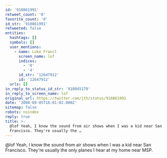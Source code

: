 ```yaml
---
id: '910861991'
retweet_count: '0'
favorite_count: '0'
id_str: '910861991'
retweeted: false
entities:
  hashtags: []
  symbols: []
  user_mentions:
    - name: Luke Francl
      screen_name: lof
      indices:
        - '0'
        - '4'
      id_str: '12647912'
      id: '12647912'
  urls: []
in_reply_to_status_id_str: '910845179'
in_reply_to_screen_name: lof
original_url: https://twitter.com/jth/status/910861991
date: '2008-09-05T16:01:02.000Z'
sitemap: false
robots: noindex
reply: true
title: >-
  @lof Yeah, I know the sound from air shows when I was a kid near San
  Francisco. They're usually the …
---
```


@lof Yeah, I know the sound from air shows when I was a kid near San Francisco. They're usually the only planes I hear at my home near MSP.
